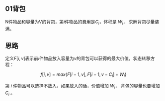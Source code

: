 ## 01背包

N件物品和容量为V的背包，第$i$件物品的费用是$C_i$，体积是 $W_i$， 求解背包尽量装满。

## 思路

定义$F[i,v]$表示前$i$件物品放入容量为$v$的背包可以获得的最大价值，状态转移方程：

$$
f[i,v] = max\{F[i-1,v], F[i-1,v-C_i]+W_i\}
$$

第 $i$ 件物品可以选择不放入，如果放入的话，价值增加 $W_i$， 背包的容量也要增加 $C_i$ 。